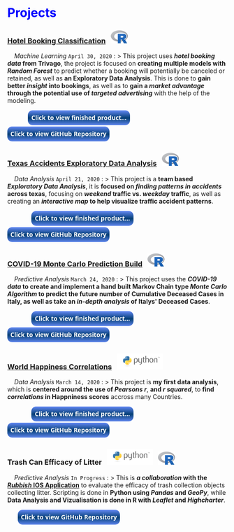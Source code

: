# <span style="color:blue">Projects</span>


### <a href="hotel.html">Hotel Booking Classification</a> &nbsp; ![image](/assets/icons/rsz_1rsz_1rsz_619px-r_logosvg.png)

&nbsp; &nbsp; _Machine Learning_ `April 30, 2020`
: > This project uses __*hotel booking data* from Trivago__, the project is focused on __creating multiple models with *Random Forest*__ to predict whether a booking will potentially be canceled or retained, as well as __an Exploratory Data Analysis__. This is done to __gain better *insight* into bookings__, as well as to __gain a *market advantage* through the potential use of *targeted advertising*__ with the help of the modeling.

&nbsp; &nbsp; &nbsp; &nbsp; &nbsp; &nbsp; [![button](button-output.png)](hotel.html) &nbsp; &nbsp; &nbsp; [![button](button-github.png)](https://github.com/Alexander-Kahanek/Trivago_Classification)


### <a href="accidents.html">Texas Accidents Exploratory Data Analysis</a> &nbsp; ![image](/assets/icons/rsz_1rsz_1rsz_619px-r_logosvg.png)

&nbsp; &nbsp; _Data Analysis_ `April 21, 2020`
: > This project is a __team based *Exploratory Data Analysis*__, it is __focused on *finding patterns in accidents* across texas__, focusing on __*weekend* traffic vs. *weekday* traffic__, as well as creating an __*interactive map* to help visualize traffic accident patterns__.

&nbsp; &nbsp; &nbsp; &nbsp; &nbsp; &nbsp; &nbsp; [![button](button-output.png)](accidents.html) &nbsp; &nbsp; &nbsp; [![button](button-github.png)](https://github.com/Alexander-Kahanek/TX_Accidents)


### <a href="covid.html">COVID-19 Monte Carlo Prediction Build</a>  &nbsp; ![image](/assets/icons/rsz_1rsz_1rsz_619px-r_logosvg.png)

&nbsp; &nbsp; _Predictive Analysis_ `March 24, 2020`
: > This project uses the __*COVID-19 data* to __create and implement a hand built Markov Chain type *Monte Carlo Algorithm*__ to predict the future number of Cumulative Deceased Cases in Italy, as well as take an *in-depth analysis* of Italys' Deceased Cases__.

&nbsp; &nbsp; &nbsp; &nbsp; &nbsp; &nbsp; &nbsp; [![button](button-output.png)](covid.html) &nbsp; &nbsp; &nbsp; [![button](button-github.png)](https://github.com/Alexander-Kahanek/COVID_19_Analysis)


### <a href="happiness.html">World Happiness Correlations</a> &nbsp; ![image](/assets/icons/rsz_python-logo.png)

&nbsp; &nbsp; _Data Analysis_ `March 14, 2020`
: > This project is __my first data analysis__, which is __centered around the use of *Pearsons r*__, __and *r squared*__, to __find *correlations* in Happniness scores__ accross many Countries.

&nbsp; &nbsp; &nbsp; &nbsp; &nbsp; &nbsp; &nbsp; [![button](button-output.png)](happiness.html) &nbsp; &nbsp; &nbsp; [![button](button-github.png)](https://github.com/Alexander-Kahanek/World_Happiness)


### Trash Can Efficacy of Litter &nbsp; ![image](/assets/icons/rsz_python-logo.png) &nbsp; ![image](/assets/icons/rsz_1rsz_1rsz_619px-r_logosvg.png)

&nbsp; &nbsp; _Predictive Analysis_ `In Progress`
: > This is __*a collaboration* with the [*Rubbish* IOS Application](https://www.rubbish.love/ "Rubbish Website")__ to evaluate the efficacy of trash collection objects collecting litter. Scripting is done in __Python using *Pandas* and *GeoPy*__, while __Data Analysis and Vizualisation is done in R with *Leaflet* and *Highcharter*__.

&nbsp; &nbsp; &nbsp; [![button](button-github.png)](https://github.com/Alexander-Kahanek/Rubbish_Clustering)


